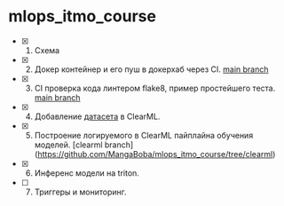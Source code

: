 # mlops_itmo_course
- [x] 1. Схема
- [x] 2. Докер контейнер и его пуш в докерхаб через CI. [main branch](https://github.com/MangaBoba/mlops_itmo_course/tree/main)
- [x] 3. CI проверка кода линтером flake8, пример простейшего теста. [main branch](https://github.com/MangaBoba/mlops_itmo_course/tree/clearml/.github/workflows)
- [x] 4. Добавление [датасета](https://www.kaggle.com/datasets/gpiosenka/coffee-bean-dataset-resized-224-x-224) в ClearML.
- [x] 5. Построение логируемого в ClearML пайплайна обучения моделей. [clearml branch] (https://github.com/MangaBoba/mlops_itmo_course/tree/clearml)
- [x] 6. Инференс модели на triton.
- [ ] 7. Триггеры и мониторинг.
